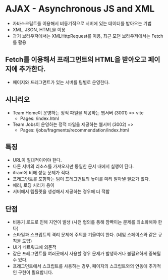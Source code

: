# AJAX - Asynchronous JS and XML

- 자바스크립트를 이용해서 비동기적으로 서버에 있는 데이터를 받아오는 기법
- XML, JSON, HTML을 이용
- 과거 브라우저에서는 XMLHttpRequest를 이용, 최근 모던 브라우저에서는 Fetch를 활용

## Fetch를 이용해서 프래그먼트의 HTML을 받아오고 페이지에 추가한다.

- 페이지와 프레그먼트가 있는 서버를 팀별로 운영한다.

## 시나리오

- Team Home이 운영하는 정적 파일을 제공하는 웹서버 (3001) => vite
  - Pages: /index.html
- Team Jobs이 운영하는 정적 파일을 제공하는 웹서버 (3002) =>
  - Pages: /jobs/fragments/recommendation/index.html

## 특징

- URL이 절대적이어야 한다.
- 다른 서버의 리소스를 가져오지만 동일한 문서 내에서 실행이 된다.
- ifram에 비해 성능 문제가 적다.
- 프레그먼트를 포함하는 팀이 프레그먼트의 높이를 미리 알아낼 필요가 없다.
- 에러, 로딩 처리가 용이
- 서버에서 템플릿을 생성해서 제공하는 경우에 더 적합

## 단점
- 비동기 로드로 인해 지연이 발생 (사전 협의를 통해 깜빡이는 문제를 최소화해야 한다)
- 스타일과 스크립트의 격리 문제에 주의를 기울여야 한다. (네임 스페이스와 같은 규칙을 도입)
- UI가 네트워크에 의존적
- 같은 프레그먼트를 여러곳에서 사용할 경우 문제가 발생하거나 불필요하게 중복될 수 있다.
- 프레그먼트에서 스크립트를 사용하는 경우, 페이지의 스크립트와의 연동에 추가적인 구현이 필요합니다.
